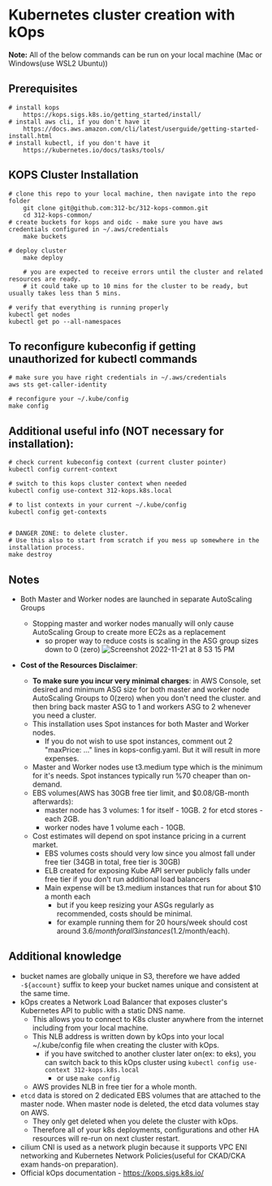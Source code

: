 # Kubernetes cluster creation with kOps
**Note:** All of the below commands can be run on your local machine (Mac or Windows(use WSL2 Ubuntu))

## Prerequisites
    # install kops
        https://kops.sigs.k8s.io/getting_started/install/
    # install aws cli, if you don't have it
        https://docs.aws.amazon.com/cli/latest/userguide/getting-started-install.html
    # install kubectl, if you don't have it
        https://kubernetes.io/docs/tasks/tools/

## KOPS Cluster Installation
    # clone this repo to your local machine, then navigate into the repo folder
        git clone git@github.com:312-bc/312-kops-common.git
        cd 312-kops-common/
    # create buckets for kops and oidc - make sure you have aws credentials configured in ~/.aws/credentials
        make buckets

    # deploy cluster
        make deploy

        # you are expected to receive errors until the cluster and related resources are ready.
        # it could take up to 10 mins for the cluster to be ready, but usually takes less than 5 mins.

    # verify that everything is running properly
    kubectl get nodes
    kubectl get po --all-namespaces

## To reconfigure kubeconfig if getting unauthorized for kubectl commands
    # make sure you have right credentials in ~/.aws/credentials
    aws sts get-caller-identity

    # reconfigure your ~/.kube/config
    make config

## Additional useful info (NOT necessary for installation):

    # check current kubeconfig context (current cluster pointer)
    kubectl config current-context

    # switch to this kops cluster context when needed
    kubectl config use-context 312-kops.k8s.local

    # to list contexts in your current ~/.kube/config
    kubectl config get-contexts


    # DANGER ZONE: to delete cluster.
    # Use this also to start from scratch if you mess up somewhere in the installation process.
    make destroy

## Notes
- Both Master and Worker nodes are launched in separate AutoScaling Groups
    - Stopping master and worker nodes manually will only cause AutoScaling Group to create more EC2s as a replacement
        - so proper way to reduce costs is scaling in the ASG group sizes down to 0 (zero)
    ![Screenshot 2022-11-21 at 8 53 15 PM](https://user-images.githubusercontent.com/43100287/203209740-69566769-1573-49bb-a7d5-d5e314a689fe.png)

- **Cost of the Resources Disclaimer**:
    - **To make sure you incur very minimal charges**:
        in AWS Console, set desired and minimum ASG size for both master and worker node AutoScaling Groups to 0(zero) when you don't need the cluster.
        and then bring back master ASG to 1 and workers ASG to 2 whenever you need a cluster.
    - This installation uses Spot instances for both Master and Worker nodes.
        - If you do not wish to use spot instances, comment out 2 "maxPrice: ..." lines in kops-config.yaml. But it will result in more expenses.
    - Master and Worker nodes use t3.medium type which is the minimum for it's needs. Spot instances typically run %70 cheaper than on-demand.
    - EBS volumes(AWS has 30GB free tier limit, and $0.08/GB-month afterwards):
        - master node has 3 volumes: 1 for itself - 10GB. 2 for etcd stores - each 2GB.
        - worker nodes have 1 volume each - 10GB.
    - Cost estimates will depend on spot instance pricing in a current market.
        - EBS volumes costs should very low since you almost fall under free tier (34GB in total, free tier is 30GB)
        - ELB created for exposing Kube API server publicly falls under free tier if you don't run additional load balancers
        - Main expense will be t3.medium instances that run for about $10 a month each
            - but if you keep resizing your ASGs regularly as recommended, costs should be minimal.
            - for example running them for 20 hours/week should cost around $3.6/month for all 3 instances ($1.2/month/each).

## Additional knowledge
- bucket names are globally unique in S3, therefore we have added `-${account}` suffix to keep your bucket names unique and consistent at the same time.
- kOps creates a Network Load Balancer that exposes cluster's Kubernetes API to public with a static DNS name.
    - This allows you to connect to K8s cluster anywhere from the internet including from your local machine.
    - This NLB address is written down by kOps into your local ~/.kube/config file when creating the cluster with kOps.
        - if you have switched to another cluster later on(ex: to eks), you can switch back to this kOps cluster using `kubectl config use-context 312-kops.k8s.local`
            - or use `make config`
    - AWS provides NLB in free tier for a whole month.
- `etcd` data is stored on 2 dedicated EBS volumes that are attached to the master node. When master node is deleted, the etcd data volumes stay on AWS.
    - They only get deleted when you delete the cluster with kOps.
    - Therefore all of your k8s deployments, configurations and other HA resources will re-run on next cluster restart.
- cilium CNI is used as a network plugin because it supports VPC ENI networking and Kubernetes Network Policies(useful for CKAD/CKA exam hands-on preparation).
- Official kOps documentation - https://kops.sigs.k8s.io/
